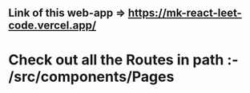 ## Link of this web-app => https://mk-react-leet-code.vercel.app/

# Check out all the Routes in path :- /src/components/Pages
